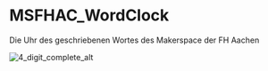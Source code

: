 # MSFHAC_WordClock

Die Uhr des geschriebenen Wortes des Makerspace der FH Aachen

![4_digit_complete_alt](./documentation/images/4_digit_complete_alt.jpg)



